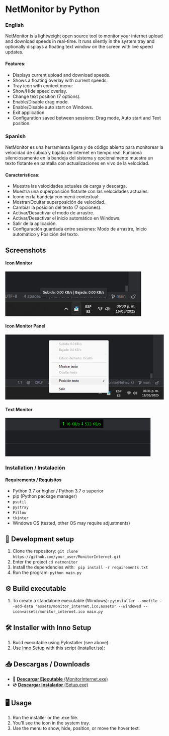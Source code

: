 # NetMonitor by Python

### English
NetMonitor is a lightweight open source tool to monitor your internet upload and download speeds in real-time. It runs silently in the system tray and optionally displays a floating text window on the screen with live speed updates.
#### Features:
- Displays current upload and download speeds.
- Shows a floating overlay with current speeds.
- Tray icon with context menu: 
- Show/Hide speed overlay. 
- Change text position (7 options). 
- Enable/Disable drag mode. 
- Enable/Disable auto start on Windows. 
- Exit application.
- Configuration saved between sessions: Drag mode, Auto start and Text position.

### Spanish
NetMonitor es una herramienta ligera y de código abierto para monitorear la velocidad de subida y bajada de internet en tiempo real. Funciona silenciosamente en la bandeja del sistema y opcionalmente muestra un texto flotante en pantalla con actualizaciones en vivo de la velocidad.
#### Características:
- Muestra las velocidades actuales de carga y descarga.
- Muestra una superposición flotante con las velocidades actuales.
- Icono en la bandeja con menú contextual:
- Mostrar/Ocultar superposición de velocidad.
- Cambiar la posición del texto (7 opciones).
- Activar/Desactivar el modo de arrastre.
- Activar/Desactivar el inicio automático en Windows.
- Salir de la aplicación.
- Configuración guardada entre sesiones: Modo de arrastre, Inicio automático y Posición del texto.


## Screenshots
#### Icon Monitor
![Icon Monitor](assets/Icon_Monitor.png)
#### Icon Monitor Panel
![Icon Monitor Panel](assets/Icon_Panel_Monitor.png)
#### Text Monitor
![Text Monitor](assets/Text_Monitor.png)
### Installation / Instalación
#### Requirements / Requisitos
- Python 3.7 or higher / Python 3.7 o superior
- pip (Python package manager)
- `psutil`
- `pystray`
- `Pillow`
- `tkinter`
- Windows OS (tested, other OS may require adjustments)



## 🧪 Development setup
1. Clone the repository:
``` git clone https://github.com/your_user/MonitorInternet.git ```
2. Enter the project
``` cd netmonitor ``` 
3. Install the dependencies with:
``` pip install -r requirements.txt```
4. Run the program:
``` python main.py ```

## ⚙️ Build executable 
1. To create a standalone executable (Windows):
```pyinstaller --onefile --add-data "assets/monitor_internet.ico;assets" --windowed --icon=assets/monitor_internet.ico main.py ```

## 🛠 Installer with Inno Setup
1. Build executable using PyInstaller (see above).
2. Use [Inno Setup](https://jrsoftware.org/isinfo.php) with this script (installer.iss):


## 📥 Descargas / Downloads

- 🔽 [**Descargar Ejecutable** (MonitorInternet.exe)](./dist/main.exe)
- 💿 [**Descargar Instalador** (Setup.exe)](./Output/NetMonitorSetup.exe)


## 🖥️ Usage
1. Run the installer or the .exe file.
2. You'll see the icon in the system tray.
3. Use the menu to show, hide, position, or move the hover text.